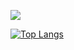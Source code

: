 [![](https://github-readme-stats.vercel.app/api?username=manlaig&count_private=true&hide_rank=true&include_all_commits=true&hide_title=true&show_icons=true&theme=tokyonight)](https://github.com/anuraghazra/github-readme-stats)


[![Top Langs](https://github-readme-stats.vercel.app/api/top-langs/?username=manlaig&layout=compact&theme=tokyonight)](https://github.com/anuraghazra/github-readme-stats)
